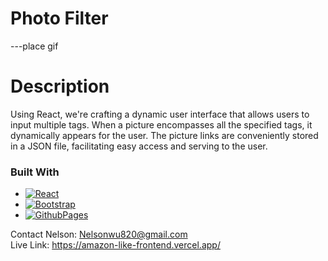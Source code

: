 # Photo Filter
---place gif

# Description
Using React, we're crafting a dynamic user interface that allows users to input multiple tags. When a picture encompasses all the specified tags, it dynamically appears for the user. The picture links are conveniently stored in a JSON file, facilitating easy access and serving to the user.

### Built With

* [![React][React.js]][React-url]
* [![Bootstrap][Bootstrap.com]][Bootstrap-url]
* [![GithubPages][GithubPages.com]][GithubPages-url]


Contact
Nelson: Nelsonwu820@gmail.com <br />
Live Link: https://amazon-like-frontend.vercel.app/

<!-- MARKDOWN LINKS & IMAGES -->
[React.js]: https://img.shields.io/badge/React-20232A?style=for-the-badge&logo=react&logoColor=61DAFB
[React-url]: https://reactjs.org/
[Bootstrap.com]: https://img.shields.io/badge/Bootstrap-563D7C?style=for-the-badge&logo=bootstrap&logoColor=white
[Bootstrap-url]: https://getbootstrap.com
[GithubPages.com]: https://img.shields.io/badge/Github%20Pages-121013?logo=github&logoColor=white
[GithubPages-url]: https://pages.github.com/

